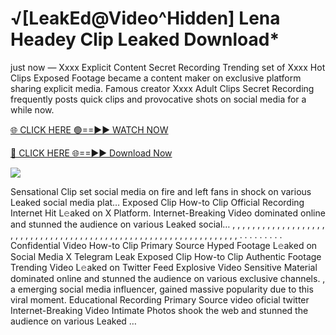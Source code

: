 # √[LeakEd@Video^Hidden] Lena Headey Clip Leaked Download\*

just now — Xxxx Explicit Content Secret Recording Trending set of Xxxx Hot Clips Exposed Footage became a content maker on exclusive platform sharing explicit media. Famous creator Xxxx Adult Clips Secret Recording frequently posts quick clips and provocative shots on social media for a while now.

[🌐 CLICK HERE 🟢==►► WATCH NOW](https://tinyurl.com/topvvv?st=viral&si=gh)

[🔴 CLICK HERE 🌐==►► Download Now](https://tinyurl.com/topvvv?st=viral&si=gh)

[![](https://t4.ftcdn.net/jpg/00/89/87/57/360_F_89875724_hMf6q0pOUbIm38tYOeJTOKDftmRMQnny.jpg)](https://tinyurl.com/topvvv?st=viral&si=gh)

Sensational Clip set social media on fire and left fans in shock on various Leaked social media plat… Exposed Clip How-to Clip Official Recording Internet Hit L𝚎aked on X Platform. Internet-Breaking Video dominated online and stunned the audience on various Leaked social… , , , , , , , , , , , , , , , , , , , , , , , , , , , , , , , , , , , , , , , , , , , , , , , , , , , , , , , , , , , , , , , , , . . . . . . . . . Confidential Video How-to Clip Primary Source Hyped Footage L𝚎aked on Social Media X Telegram Leak Exposed Clip How-to Clip Authentic Footage Trending Video L𝚎aked on Twitter Feed Explosive Video Sensitive Material dominated online and stunned the audience on various exclusive channels. , a emerging social media influencer, gained massive popularity due to this viral moment. Educational Recording Primary Source video oficial twitter Internet-Breaking Video Intimate Photos shook the web and stunned the audience on various Leaked …
